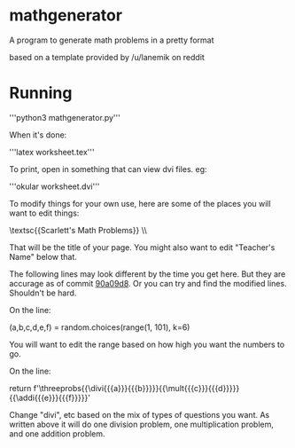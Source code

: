 # mathgenerator
A program to generate math problems in a pretty format

based on a template provided by /u/lanemik on reddit

# Running

'''python3 mathgenerator.py'''

When it's done:

'''latex worksheet.tex'''

To print, open in something that can view dvi files. eg:

'''okular worksheet.dvi'''

To modify things for your own use, here are some of the places you will want to edit things:

\\textsc{{Scarlett's Math Problems}} \\\\  

That will be the title of your page. You might also want to edit "Teacher's Name" below that.

The following lines may look different by the time you get here. But they are accurage as of commit <a href="https://github.com/djotaku/mathgenerator/tree/90a09d8911b0f05ebb43d6b556e8c8f5156f3652">90a09d8</a>. Or you can try and find the modified lines. Shouldn't be hard.

On the line: 

 (a,b,c,d,e,f) = random.choices(range(1, 101), k=6)
 
 You will want to edit the range based on how high you want the numbers to go.
 
 On the line:
 
return f'\\threeprobs{{\\divi{{{a}}}{{{b}}}}}{{\\mult{{{c}}}{{{d}}}}}{{\\addi{{{e}}}{{{f}}}}}'

Change "divi", etc based on the mix of types of questions you want. As written above it will do one division problem, one multiplication problem, and one addition problem.
